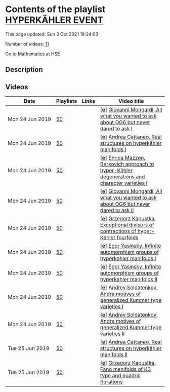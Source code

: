 # Contents of the playlist [HYPERKÄHLER EVENT](https://www.youtube.com/playlist?list=PLq3E5oubNNoAw9z0jVaZut66BnU9T1wfS)

This page updated: Sun 3 Oct 2021 18:24:03

Number of videos: [11](#videos)

Go to [Mathematics at HSE](../README.md)

## Description



## Videos

|Date|Playlists|Links|Video title|
|---|---|---|---|
| Mon&nbsp;24&nbsp;Jun&nbsp;2019 | [50](../playlists/50 "HYPERKÄHLER EVENT") |  | [[**e**](https://studio.youtube.com/video/ngnx8_1ed24/edit "Edit")] [Giovanni Mongardi, All what you wanted to ask about OG6 but never dared to ask I](https://www.youtube.com/watch?v=ngnx8_1ed24&list=PLq3E5oubNNoAw9z0jVaZut66BnU9T1wfS "In this talk, I will review most of the works on O'Grady six dimensional manifold, from its construction to recent results on its Hodge numbers, monodromy group and birational geometry.") |
| Mon&nbsp;24&nbsp;Jun&nbsp;2019 | [50](../playlists/50 "HYPERKÄHLER EVENT") |  | [[**e**](https://studio.youtube.com/video/z8vWhKa8ft0/edit "Edit")] [Andrea Cattaneo, Real structures on hyperkähler manifolds I](https://www.youtube.com/watch?v=z8vWhKa8ft0&list=PLq3E5oubNNoAw9z0jVaZut66BnU9T1wfS "One of the problems lying on the boundary berween complex and real geometry is the classification of the so called real structures on a given manifold. Given a complex manifold, a real structure is nothing but an an anti-holomorphic diffeomorphism of order two of the underlying real manifold, which plays the role of complex conjugation. The fixed locus of such an involution is called a real form of the manifold, and in fact we can recover our original manifold by extension of scalars from any of its real forms. Of course, a manifold can have pairwise non-isomorphic real forms and the first problem is to decide wether there are only finitely many of them. The answer to this question is known in low dimension, i.e., for curves and surfaces, and in this talk we will provide an answer in the case where the manifold under consideration is hyperkähler, showing the finiteness (up to isomorphism) of the number of real forms in this case") |
| Mon&nbsp;24&nbsp;Jun&nbsp;2019 | [50](../playlists/50 "HYPERKÄHLER EVENT") |  | [[**e**](https://studio.youtube.com/video/Nk6xwCxa21w/edit "Edit")] [Enrica Mazzon, Berkovich approach to hyper-Kähler degenerations and character varieties I](https://www.youtube.com/watch?v=Nk6xwCxa21w&list=PLq3E5oubNNoAw9z0jVaZut66BnU9T1wfS "In the late nineteen-nineties Berkovich developed a new approach to non-archimedean analytic geometry. This theory has quickly found many applications in algebraic and arithmetic geometry. In particular it turned out that there are strong and interesting connections between Berkovich spaces, birational geometry and mirror symmetry. In these talks, I will introduce the central objects of this theory: dual complexes, weight functions and essential skeletons. As an application, I will explain how the non-archimedean approach applies to the study of some degenerations of hyper-Kähler varieties, and to the study of character varieties, central objects in non-abelian Hodge theory") |
| Mon&nbsp;24&nbsp;Jun&nbsp;2019 | [50](../playlists/50 "HYPERKÄHLER EVENT") |  | [[**e**](https://studio.youtube.com/video/ymkIbzsZKDY/edit "Edit")] [Giovanni Mongardi, All what you wanted to ask about OG6 but never dared to ask II](https://www.youtube.com/watch?v=ymkIbzsZKDY&list=PLq3E5oubNNoAw9z0jVaZut66BnU9T1wfS "In this talk, I will review most of the works on O'Grady six dimensional manifold, from its construction to recent results on its Hodge numbers, monodromy group and birational geometry.") |
| Mon&nbsp;24&nbsp;Jun&nbsp;2019 | [50](../playlists/50 "HYPERKÄHLER EVENT") |  | [[**e**](https://studio.youtube.com/video/OK3RlD9apBg/edit "Edit")] [Grzegorz Kapustka, Exceptional divisors of contractions of hyper-Kahler fourfolds](https://www.youtube.com/watch?v=OK3RlD9apBg&list=PLq3E5oubNNoAw9z0jVaZut66BnU9T1wfS "We study the geometry of conic bundles being exceptional divisors of birational contractions of hyper-Kahler fourfolds.&#013;We relate them to constructions from classical geometry. This is a joint work in progress with B.van Geemen.") |
| Mon&nbsp;24&nbsp;Jun&nbsp;2019 | [50](../playlists/50 "HYPERKÄHLER EVENT") |  | [[**e**](https://studio.youtube.com/video/rcWEdn7CqbA/edit "Edit")] [Egor Yasinsky, Infinite automorphism groups of hyperkahler manifolds I](https://www.youtube.com/watch?v=rcWEdn7CqbA&list=PLq3E5oubNNoAw9z0jVaZut66BnU9T1wfS "We survey results on infinite automorphism groups (both birational and biregular) of hyperkahler manifolds. Although there are many results about their finite subgroups (especially in the case of K3 surfaces), we are still far from understanding of the &#34;global&#34; structure of such groups.") |
| Mon&nbsp;24&nbsp;Jun&nbsp;2019 | [50](../playlists/50 "HYPERKÄHLER EVENT") |  | [[**e**](https://studio.youtube.com/video/GA8UE168ILY/edit "Edit")] [Egor Yasinsky, Infinite automorphism groups of hyperkahler manifolds II](https://www.youtube.com/watch?v=GA8UE168ILY&list=PLq3E5oubNNoAw9z0jVaZut66BnU9T1wfS "We survey results on infinite automorphism groups (both birational and biregular) of hyperkahler manifolds. Although there are many results about their finite subgroups (especially in the case of K3 surfaces), we are still far from understanding of the &#34;global&#34; structure of such groups.") |
| Mon&nbsp;24&nbsp;Jun&nbsp;2019 | [50](../playlists/50 "HYPERKÄHLER EVENT") |  | [[**e**](https://studio.youtube.com/video/cZPxZK3vdNk/edit "Edit")] [Andrey Soldatenkov, Andre motives of generalized Kummer type varieties I](https://www.youtube.com/watch?v=cZPxZK3vdNk&list=PLq3E5oubNNoAw9z0jVaZut66BnU9T1wfS "I will explain how to use the Kuga-Satake construction for hyperkähler manifolds to prove that, in some cases, their motives in the sense of Deligne or Andre are abelian. As an application I will show that on projective deformations of generalized Kummer varieties all Hodge classes are absolute.") |
| Mon&nbsp;24&nbsp;Jun&nbsp;2019 | [50](../playlists/50 "HYPERKÄHLER EVENT") |  | [[**e**](https://studio.youtube.com/video/-HkAOpwxAeU/edit "Edit")] [Andrey Soldatenkov, Andre motives of generalized Kummer type varieties II](https://www.youtube.com/watch?v=-HkAOpwxAeU&list=PLq3E5oubNNoAw9z0jVaZut66BnU9T1wfS "I will explain how to use the Kuga-Satake construction for hyperkähler manifolds to prove that, in some cases, their motives in the sense of Deligne or Andre are abelian. As an application I will show that on projective deformations of generalized Kummer varieties all Hodge classes are absolute.") |
| Tue&nbsp;25&nbsp;Jun&nbsp;2019 | [50](../playlists/50 "HYPERKÄHLER EVENT") |  | [[**e**](https://studio.youtube.com/video/t2FFUUSsEyg/edit "Edit")] [Andrea Cattaneo, Real structures on hyperkähler manifolds II](https://www.youtube.com/watch?v=t2FFUUSsEyg&list=PLq3E5oubNNoAw9z0jVaZut66BnU9T1wfS "One of the problems lying on the boundary berween complex and real geometry is the classification of the so called real structures on a given manifold. Given a complex manifold, a real structure is nothing but an an anti-holomorphic diffeomorphism of order two of the underlying real manifold, which plays the role of complex conjugation. The fixed locus of such an involution is called a real form of the manifold, and in fact we can recover our original manifold by extension of scalars from any of its real forms. Of course, a manifold can have pairwise non-isomorphic real forms and the first problem is to decide wether there are only finitely many of them. The answer to this question is known in low dimension, i.e., for curves and surfaces, and in this talk we will provide an answer in the case where the manifold under consideration is hyperkähler, showing the finiteness (up to isomorphism) of the number of real forms in this case.") |
| Tue&nbsp;25&nbsp;Jun&nbsp;2019 | [50](../playlists/50 "HYPERKÄHLER EVENT") |  | [[**e**](https://studio.youtube.com/video/8jL5611S7o0/edit "Edit")] [Grzegorz Kapustka, Fano manifolds of K3 type and quadric fibrations](https://www.youtube.com/watch?v=8jL5611S7o0&list=PLq3E5oubNNoAw9z0jVaZut66BnU9T1wfS "In order to construct Fano manifolds of K3 type, we study birational transformations of quadric fibrations associated to elementary transformations of Azumaya algebras. This is a joint work in progress with G.Bini, M.Kapustka, R.Laterveer") |
